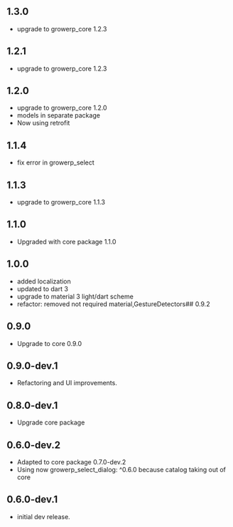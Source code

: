 ## 1.3.0
* upgrade to growerp_core 1.2.3

## 1.2.1
* upgrade to growerp_core 1.2.3

## 1.2.0
* upgrade to growerp_core 1.2.0
* models in separate package
* Now using retrofit

## 1.1.4
* fix error in growerp_select

## 1.1.3
* upgrade to growerp_core 1.1.3

## 1.1.0
* Upgraded with core package 1.1.0

## 1.0.0
* added localization
* updated to dart 3
* upgrade to material 3 light/dart scheme
* refactor: removed not required material,GestureDetectors## 0.9.2

## 0.9.0
* Upgrade to core 0.9.0

## 0.9.0-dev.1
* Refactoring and UI improvements.

## 0.8.0-dev.1
* Upgrade core package

## 0.6.0-dev.2
* Adapted to core package 0.7.0-dev.2
* Using now growerp_select_dialog:  ^0.6.0 because catalog taking out of core

## 0.6.0-dev.1
* initial dev release.
